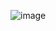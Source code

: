 ![image](https://user-images.githubusercontent.com/66316315/168965092-833915d3-66c3-4073-8811-531d21f05f7a.png)
